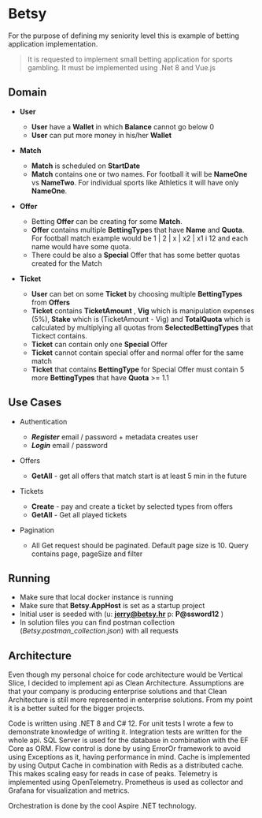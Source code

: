 # Betsy

For the purpose of defining my seniority level this is example of betting application implementation.

> It is requested to implement small betting application for sports gambling. 
> It must be implemented using .Net 8 and Vue.js

## Domain
- **User**
	- **User** have a **Wallet** in which **Balance** cannot go below 0
	- **User** can put more money in his/her **Wallet**

- **Match**
	- **Match** is scheduled on **StartDate** 
	- **Match** contains one or two names. For football it will be **NameOne** vs **NameTwo**. For individual sports like Athletics it will have only **NameOne**.

- **Offer**
	- Betting **Offer** can be creating for some **Match**.  
	- **Offer** contains multiple **BettingType**s that have **Name** and **Quota**. For football match example would be  1 | 2 | x | x2 | x1 i 12 and each name would have some quota.
	- There could be also a **Special** Offer that has some better quotas created for the Match

- **Ticket**
	- **User** can bet on some **Ticket** by choosing multiple **BettingTypes** from **Offers**
	- **Ticket** contains **TicketAmount** , **Vig** which is manipulation expenses (5%), **Stake** which is (TicketAmount - Vig) and **TotalQuota** which is calculated by multiplying all quotas from **SelectedBettingTypes** that Tickect contains.
	- **Ticket** can contain only one **Special** Offer
	- **Ticket** cannot contain special offer and normal offer for the same match
	- **Ticket** that contains **BettingType** for Special Offer must contain 5 more **BettingTypes** that have **Quota** >= 1.1


## Use Cases
- Authentication
	- ***Register*** email / password + metadata creates user
	- ***Login***  email / password

- Offers
	- **GetAll** - get all offers that match start is at least 5 min in the future

- Tickets
	- **Create** - pay and create a ticket by selected types from offers
	- **GetAll** - Get all played tickets

	
- Pagination
	- All Get request should be paginated. Default page size is 10. Query contains page, pageSize and filter

## Running
- Make sure that local docker instance is running
- Make sure that **Betsy.AppHost** is set as a startup project 
- Initial user is seeded with (u: **jerry@betsy.hr** p: **P@ssword12** ) 
- In solution files you can find postman collection (*Betsy.postman_collection.json*) with all requests

## Architecture
Even though my personal choice for code architecture would be Vertical Slice, I decided to implement api as Clean Architecture. Assumptions are that your company is producing enterprise solutions and that Clean Architecture is still more represented in enterprise solutions. From my point it is a better suited for the bigger projects. 

Code is written using .NET 8 and C# 12. For unit tests I wrote a few to demonstrate knowledge of writing it. Integration tests are written for the whole api. SQL Server is used for the database in combination with the EF Core as ORM. Flow control is done by using ErrorOr framework to avoid using Exceptions as it, having performance in mind. Cache is implemented by using Output Cache in combination with Redis as a distributed cache. This makes scaling easy for reads in case of peaks. Telemetry is implemented using OpenTelemetry. Prometheus is used as collector and Grafana for visualization and metrics.

  Orchestration is done by the cool Aspire .NET technology.